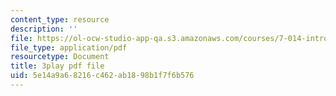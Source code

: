 ```yaml
---
content_type: resource
description: ''
file: https://ol-ocw-studio-app-qa.s3.amazonaws.com/courses/7-014-introductory-biology-spring-2005/5e14a9a68216c462ab1898b1f7f6b576_5_QWoGFUPaI.pdf
file_type: application/pdf
resourcetype: Document
title: 3play pdf file
uid: 5e14a9a6-8216-c462-ab18-98b1f7f6b576
---
```

